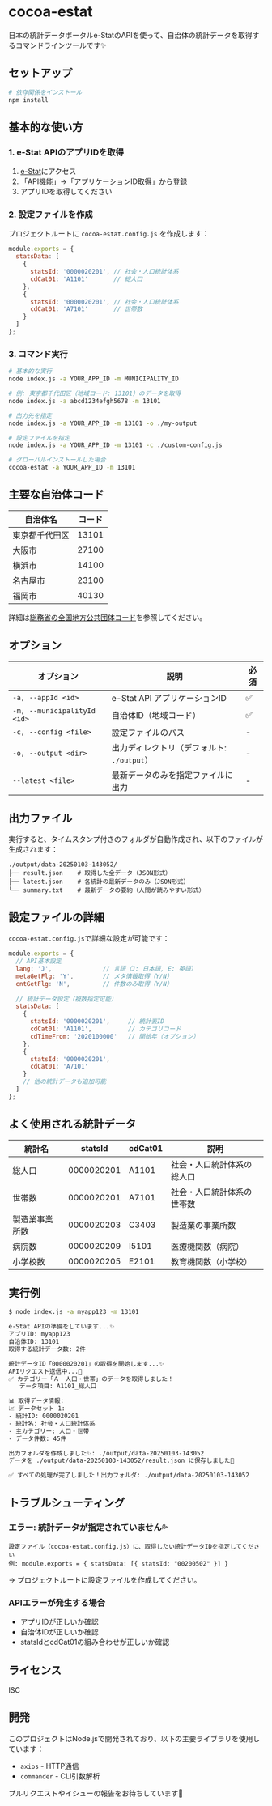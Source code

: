 # cocoa-estat

日本の統計データポータルe-StatのAPIを使って、自治体の統計データを取得するコマンドラインツールです✨

## セットアップ

```bash
# 依存関係をインストール
npm install
```

## 基本的な使い方

### 1. e-Stat APIのアプリIDを取得

1. [e-Stat](https://www.e-stat.go.jp/)にアクセス
2. 「API機能」→「アプリケーションID取得」から登録
3. アプリIDを取得してください

### 2. 設定ファイルを作成

プロジェクトルートに `cocoa-estat.config.js` を作成します：

```javascript
module.exports = {
  statsData: [
    { 
      statsId: '0000020201', // 社会・人口統計体系
      cdCat01: 'A1101'       // 総人口
    },
    { 
      statsId: '0000020201', // 社会・人口統計体系
      cdCat01: 'A7101'       // 世帯数
    }
  ]
};
```

### 3. コマンド実行

```bash
# 基本的な実行
node index.js -a YOUR_APP_ID -m MUNICIPALITY_ID

# 例: 東京都千代田区（地域コード: 13101）のデータを取得
node index.js -a abcd1234efgh5678 -m 13101

# 出力先を指定
node index.js -a YOUR_APP_ID -m 13101 -o ./my-output

# 設定ファイルを指定
node index.js -a YOUR_APP_ID -m 13101 -c ./custom-config.js

# グローバルインストールした場合
cocoa-estat -a YOUR_APP_ID -m 13101
```

## 主要な自治体コード

| 自治体名 | コード |
|----------|--------|
| 東京都千代田区 | 13101 |
| 大阪市 | 27100 |
| 横浜市 | 14100 |
| 名古屋市 | 23100 |
| 福岡市 | 40130 |

詳細は[総務省の全国地方公共団体コード](https://www.soumu.go.jp/denshijiti/code.html)を参照してください。

## オプション

| オプション | 説明 | 必須 |
|------------|------|------|
| `-a, --appId <id>` | e-Stat API アプリケーションID | ✅ |
| `-m, --municipalityId <id>` | 自治体ID（地域コード） | ✅ |
| `-c, --config <file>` | 設定ファイルのパス | - |
| `-o, --output <dir>` | 出力ディレクトリ（デフォルト: `./output`） | - |
| `--latest <file>` | 最新データのみを指定ファイルに出力 | - |

## 出力ファイル

実行すると、タイムスタンプ付きのフォルダが自動作成され、以下のファイルが生成されます：

```
./output/data-20250103-143052/
├── result.json    # 取得した全データ（JSON形式）
├── latest.json    # 各統計の最新データのみ（JSON形式）
└── summary.txt    # 最新データの要約（人間が読みやすい形式）
```

## 設定ファイルの詳細

`cocoa-estat.config.js`で詳細な設定が可能です：

```javascript
module.exports = {
  // API基本設定
  lang: 'J',              // 言語（J: 日本語, E: 英語）
  metaGetFlg: 'Y',        // メタ情報取得（Y/N）
  cntGetFlg: 'N',         // 件数のみ取得（Y/N）
  
  // 統計データ設定（複数指定可能）
  statsData: [
    {
      statsId: '0000020201',     // 統計表ID
      cdCat01: 'A1101',          // カテゴリコード
      cdTimeFrom: '2020100000'   // 開始年（オプション）
    },
    {
      statsId: '0000020201',
      cdCat01: 'A7101'
    }
    // 他の統計データも追加可能
  ]
};
```

## よく使用される統計データ

| 統計名 | statsId | cdCat01 | 説明 |
|--------|---------|---------|------|
| 総人口 | 0000020201 | A1101 | 社会・人口統計体系の総人口 |
| 世帯数 | 0000020201 | A7101 | 社会・人口統計体系の世帯数 |
| 製造業事業所数 | 0000020203 | C3403 | 製造業の事業所数 |
| 病院数 | 0000020209 | I5101 | 医療機関数（病院） |
| 小学校数 | 0000020205 | E2101 | 教育機関数（小学校） |

## 実行例

```bash
$ node index.js -a myapp123 -m 13101

e-Stat APIの準備をしています...✨
アプリID: myapp123
自治体ID: 13101
取得する統計データ数: 2件

統計データID「0000020201」の取得を開始します...✨
APIリクエスト送信中...💌
✅ カテゴリー「Ａ　人口・世帯」のデータを取得しました！
   データ項目: A1101_総人口

📊 取得データ情報:
📈 データセット 1:
- 統計ID: 0000020201
- 統計名: 社会・人口統計体系
- 主カテゴリー: 人口・世帯
- データ件数: 45件

出力フォルダを作成しました✨: ./output/data-20250103-143052
データを ./output/data-20250103-143052/result.json に保存しました💾

✅ すべての処理が完了しました！出力フォルダ: ./output/data-20250103-143052
```

## トラブルシューティング

### エラー: 統計データが指定されていません💦

```
設定ファイル（cocoa-estat.config.js）に、取得したい統計データIDを指定してください
例: module.exports = { statsData: [{ statsId: "00200502" }] }
```

→ プロジェクトルートに設定ファイルを作成してください。

### APIエラーが発生する場合

- アプリIDが正しいか確認
- 自治体IDが正しいか確認
- statsIdとcdCat01の組み合わせが正しいか確認

## ライセンス

ISC

## 開発

このプロジェクトはNode.jsで開発されており、以下の主要ライブラリを使用しています：

- `axios` - HTTP通信
- `commander` - CLI引数解析

プルリクエストやイシューの報告をお待ちしています💖
